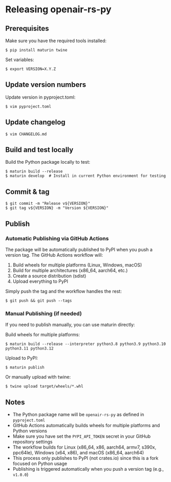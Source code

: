 # Releasing openair-rs-py

## Prerequisites

Make sure you have the required tools installed:

    $ pip install maturin twine

Set variables:

    $ export VERSION=X.Y.Z

## Update version numbers

Update version in pyproject.toml:

    $ vim pyproject.toml

## Update changelog

    $ vim CHANGELOG.md

## Build and test locally

Build the Python package locally to test:

    $ maturin build --release
    $ maturin develop  # Install in current Python environment for testing

## Commit & tag

    $ git commit -m "Release v${VERSION}"
    $ git tag v${VERSION} -m "Version ${VERSION}"

## Publish

### Automatic Publishing via GitHub Actions

The package will be automatically published to PyPI when you push a version tag. The GitHub Actions workflow will:

1. Build wheels for multiple platforms (Linux, Windows, macOS)
2. Build for multiple architectures (x86_64, aarch64, etc.)
3. Create a source distribution (sdist)
4. Upload everything to PyPI

Simply push the tag and the workflow handles the rest:

    $ git push && git push --tags

### Manual Publishing (if needed)

If you need to publish manually, you can use maturin directly:

Build wheels for multiple platforms:

    $ maturin build --release --interpreter python3.8 python3.9 python3.10 python3.11 python3.12

Upload to PyPI:

    $ maturin publish

Or manually upload with twine:

    $ twine upload target/wheels/*.whl

## Notes

- The Python package name will be `openair-rs-py` as defined in `pyproject.toml`
- GitHub Actions automatically builds wheels for multiple platforms and Python versions
- Make sure you have set the `PYPI_API_TOKEN` secret in your GitHub repository settings
- The workflow builds for Linux (x86_64, x86, aarch64, armv7, s390x, ppc64le), Windows (x64, x86), and macOS (x86_64, aarch64)
- This process only publishes to PyPI (not crates.io) since this is a fork focused on Python usage
- Publishing is triggered automatically when you push a version tag (e.g., `v1.0.0`)
